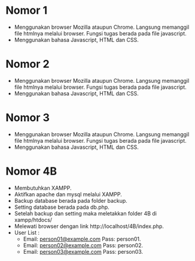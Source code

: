 # Nomor 1
- Menggunakan browser Mozilla ataupun Chrome. Langsung memanggil file htmlnya melalui browser. Fungsi tugas berada pada file javascript.
- Menggunakan bahasa Javascript, HTML dan CSS.

# Nomor 2
- Menggunakan browser Mozilla ataupun Chrome. Langsung memanggil file htmlnya melalui browser. Fungsi tugas berada pada file javascript.
- Menggunakan bahasa Javascript, HTML dan CSS.

# Nomor 3
- Menggunakan browser Mozilla ataupun Chrome. Langsung memanggil file htmlnya melalui browser. Fungsi tugas berada pada file javascript.
- Menggunakan bahasa Javascript, HTML dan CSS.

# Nomor 4B
- Membutuhkan XAMPP.
- Aktifkan apache dan mysql melalui XAMPP.
- Backup database berada pada folder backup.
- Setting database berada pada db.php.
- Setelah backup dan setting maka meletakkan folder 4B di xampp/htdocs/
- Melewati browser dengan link http://localhost/4B/index.php.
- User List :
    - Email: person01@example.com Pass: person01. 
    - Email: person02@example.com Pass: person02. 
    - Email: person03@example.com Pass: person03. 

